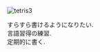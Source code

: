 ![tetris3](https://user-images.githubusercontent.com/29778890/54817110-6bb2b980-4cd9-11e9-980f-97ca9e7f6a8e.png)  
  
すらすら書けるようになりたい.  
言語習得の練習.  
定期的に書く.
